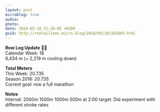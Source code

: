 ```yaml
---
layout: post
microblog: true
audio: 
photo: 
date: 2018-05-10 21:26:05 +0100
guid: http://roelwillems.micro.blog/2018/05/10/202605.html
---
```

**Row Log Update** 🚣‍♂️  
Calendar Week: 18  
6,434 m (+ 2,219 m cooling down)  

**Total Meters**  
This Week: 20.735  
Season 2018: 20.735  
Current goal: row a full marathon  

**Notes**  
Interval: 2000m 1500m 1000m 500m at 2:00 target. Did experiment with different stroke rates
